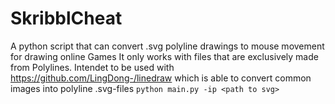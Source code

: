 # SkribblCheat
A python script that can convert .svg polyline drawings to mouse movement for drawing online Games
It only works with files that are exclusively made from Polylines. Intendet to be used with https://github.com/LingDong-/linedraw which is able to convert common images into polyline .svg-files
```python main.py -ip <path to svg>```
